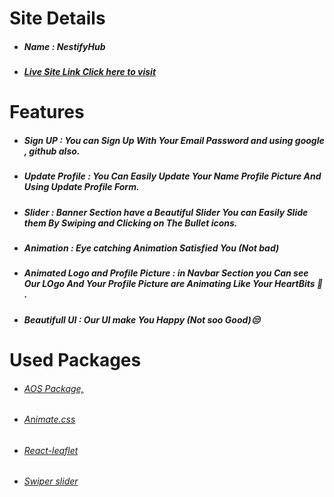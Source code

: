 
# Site Details

* #####  Name : NestifyHub
* ##### [Live Site Link Click here to visit](www.google.com)

# Features
* ##### __Sign UP :__ You can Sign Up With Your Email Password and using google , github also.
* ##### __Update Profile :__ You Can Easily Update Your Name Profile Picture And Using Update Profile Form.
* ##### __Slider :__ Banner Section have a  Beautiful Slider You can Easily Slide them By Swiping and Clicking on The Bullet icons.
* ##### __Animation :__ Eye catching Animation Satisfied You (Not bad)
* ##### __Animated Logo and Profile Picture :__ in Navbar Section you Can see Our LOgo And Your Profile Picture are Animating Like Your HeartBits 💓 .
* ##### __Beautifull UI :__ Our UI  make You Happy (Not soo Good)😒 

# Used Packages
* ###### [AOS Package,](https://www.npmjs.com/package/aos)
* ###### [ Animate.css](https://animate.style/)
* ###### [ React-leaflet](https://react-leaflet.js.org/)
* ###### [Swiper slider](https://swiperjs.com/)